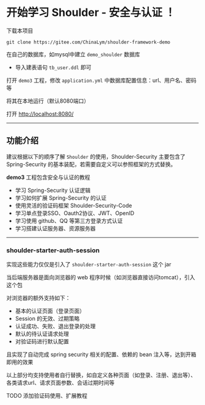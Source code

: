 # 开始学习 Shoulder - 安全与认证 ！

下载本项目

```
git clone https://gitee.com/ChinaLym/shoulder-framework-demo
```

在自己的数据库，如mysql中建立 `demo_shoulder` 数据库
- 导入建表语句 `tb_user.ddl` 即可

打开 `demo3` 工程，修改 `application.yml` 中数据库配置信息：url、用户名、密码等

将其在本地运行（默认8080端口）

打开 [http://localhost:8080/](http://localhost:8080) 

---

## 功能介绍

建议根据以下的顺序了解 `Shoulder` 的使用，Shoulder-Security 主要包含了 Spring-Security 的基本装配，若需要自定义可以参照框架的方式替换。

**demo3** 工程包含安全与认证的教程
- 学习 Spring-Security 认证逻辑
- 学习如何扩展 Spring-Security 的认证
- 使用灵活的验证码框架 Shoulder-Security-Code
- 学习单点登录SSO、Oauth2协议、JWT、OpenID
- 学习使用 github、QQ 等第三方登录方式认证
- 学习搭建认证服务器、资源服务器


---
### shoulder-starter-auth-session

实现这些能力仅仅是引入了 `shoulder-starter-auth-session` 这个 jar

当后端服务器是面向浏览器的 web 程序时候（如浏览器直接访问tomcat），引入这个包

对浏览器的额外支持如下：
- 基本的认证页面（登录页面）
- Session 的无效、过期策略
- 认证成功、失败、退出登录的处理
- 默认的待认证请求处理
- 对验证码进行默认配置

且实现了自动完成 spring security 相关的配置、依赖的 bean 注入等，达到开箱即用的效果

以上部分均支持使用者自行替换，如自定义各种页面（如登录、注册、退出等）、各类请求url、请求页面参数、会话过期时间等


TODO 添加验证码使用、扩展教程